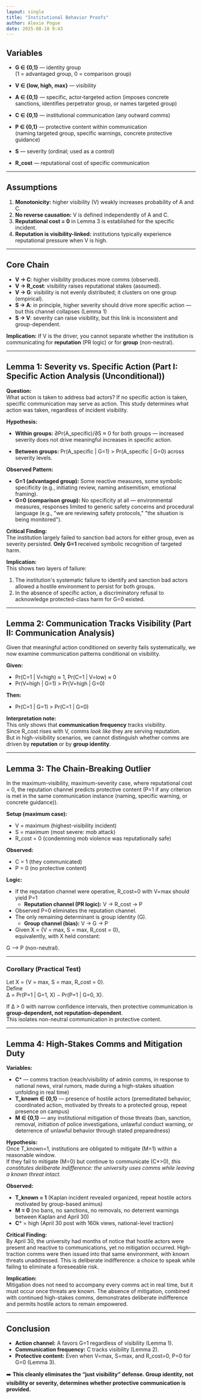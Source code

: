 ```yaml
---
layout: single
title: "Institutional Behavior Proofs"
author: Alexie Pogue
date: 2025-08-18 9:43
---
```



## Variables

- **G ∈ {0,1}** — identity group  
  (1 = advantaged group, 0 = comparison group)

- **V ∈ {low, high, max}** — visibility

- **A ∈ {0,1}** — specific, actor‑targeted action (imposes concrete sanctions, identifies perpetrator group, or names targeted group)

- **C ∈ {0,1}** — institutional communication (any outward comms)

- **P ∈ {0,1}** — protective content within communication  
  (naming targeted group, specific warnings, concrete protective guidance)

- **S** — severity (ordinal; used as a control)

- **R_cost** — reputational cost of specific communication

---

## Assumptions

1. **Monotonicity:** higher visibility (V) weakly increases probability of A and C.  
2. **No reverse causation:** V is defined independently of A and C.  
3. **Reputational cost = 0** in Lemma 3 is established for the specific incident.  
4. **Reputation is visibility-linked:** institutions typically experience reputational pressure when V is high.

---

## Core Chain

- **V → C**: higher visibility produces more comms (observed).  
- **V → R_cost**: visibility raises reputational stakes (assumed).  
- **V → G**: visibility is not evenly distributed; it clusters on one group (empirical).
- **S → A**: in principle, higher severity should drive more specific action — but this channel collapses (Lemma 1)   
- **S → V**: severity can raise visibility, but this link is inconsistent and group-dependent.  

**Implication:** If V is the driver, you cannot separate whether the institution is communicating for **reputation** (PR logic) or for **group** (non-neutral).  

---

## Lemma 1: Severity vs. Specific Action (Part I: Specific Action Analysis (Unconditional))

**Question:**  
What action is taken to address bad actors? If no specific action is taken, specific communication may serve as action. This study determines what action was taken, regardless of incident visibility. 

**Hypothesis:**  
- **Within groups:** ∂Pr(A_specific)/∂S ≈ 0 for both groups — increased severity does not drive meaningful increases in specific action.  

- **Between groups:** Pr(A_specific | G=1) > Pr(A_specific | G=0) across severity levels.

**Observed Pattern:**  
- **G=1 (advantaged group):** Some reactive measures, some symbolic specificity (e.g., initiating review, naming antisemitism, emotional framing).
- **G=0 (comparison group):** No specificity at all — environmental measures, responses limited to generic safety concerns and procedural language (e.g., "we are reviewing safety protocols," "the situation is being monitored").

**Critical Finding:**  
The institution largely failed to sanction bad actors for either group, even as severity persisted. **Only G=1** received symbolic recognition of targeted harm.

**Implication:**  
This shows two layers of failure:  
1. The institution's systematic failure to identify and sanction bad actors allowed a hostile environment to persist for both groups.  
2. In the absence of specific action, a discriminatory refusal to acknowledge protected-class harm for G=0 existed.

---

## Lemma 2: Communication Tracks Visibility (Part II: Communication Analysis)

Given that meaningful action conditioned on severity fails systematically, we now examine communication patterns conditional on visibility.

**Given:**  

- Pr(C=1 | V=high) ≈ 1, Pr(C=1 | V=low) ≈ 0  
- Pr(V=high | G=1) > Pr(V=high | G=0)

**Then:**  

- Pr(C=1 | G=1) > Pr(C=1 | G=0)

**Interpretation note:**  
This only shows that **communication frequency** tracks visibility.  
Since R_cost rises with V, comms *look like* they are serving reputation.  
But in high-visibility scenarios, we cannot distinguish whether comms are driven by **reputation** or by **group identity**.  

---

## Lemma 3: The Chain-Breaking Outlier

In the maximum-visibility, maximum-severity case, where reputational cost = 0, the reputation channel predicts protective content (P=1 if any criterion is met in the same communication instance (naming, specific warning, or concrete guidance)).  

**Setup (maximum case):**  
- V = maximum (highest-visibility incident)  
- S = maximum (most severe: mob attack)  
- R_cost = 0 (condemning mob violence was reputationally safe)

**Observed:**  
- C = 1 (they communicated)  
- P = 0 (no protective content)

**Logic:**  
- If the reputation channel were operative, R_cost=0 with V=max should yield P=1
  - **Reputation channel (PR logic):** V → R_cost → P 
- Observed P=0 eliminates the reputation channel.  
- The only remaining determinant is group identity (G).  
  -  **Group channel (bias):** V → G → P
- Given X = {V = max, S = max, R_cost = 0},  
  equivalently, with X held constant:

G ⟶ P   (non-neutral).

---

### Corollary (Practical Test)

Let X = {V = max, S = max, R_cost = 0}.  
Define  
Δ = Pr(P=1 | G=1, X) − Pr(P=1 | G=0, X).  

If Δ > 0 with narrow confidence intervals, then protective communication is **group-dependent, not reputation-dependent**.  
This isolates non-neutral communication in protective content.

---

## Lemma 4: High-Stakes Comms and Mitigation Duty

**Variables:**  
- **C*** — comms traction (reach/visibility of admin comms, in response to national news, viral rumors, made during a high-stakes situation unfolding in real time)  
- **T_known ∈ {0,1}** — presence of hostile actors (premeditated behavior, coordinated action, motivated by threats to a protected group, repeat presence on campus)  
- **M ∈ {0,1}** — any institutional mitigation of those threats (ban, sanction, removal, initiation of police investigations, unlawful conduct warning, or deterrence of unlawful behavior through stated preparedness)

**Hypothesis:**  
Once T_known=1, institutions are obligated to mitigate (M=1) within a reasonable window.  
If they fail to mitigate (M=0) but continue to communicate (C*>0), *this constitutes deliberate indifference: the university uses comms while leaving a known threat intact.*

**Observed:**  
- **T_known = 1** (Kaplan incident revealed organized, repeat hostile actors motivated by group-based animus)  
- **M = 0** (no bans, no sanctions, no removals, no deterrent warnings between Kaplan and April 30)  
- **C*** = high (April 30 post with 160k views, national-level traction)

**Critical Finding:**  
By April 30, the university had months of notice that hostile actors were present and reactive to communications, yet no mitigation occurred. High-traction comms were then issued into that same environment, with known threats unaddressed. This is deliberate indifference: a choice to speak while failing to eliminate a foreseeable risk.

**Implication:**  
Mitigation does not need to accompany every comms act in real time, but it must occur once threats are known. The absence of mitigation, combined with continued high-stakes comms, demonstrates deliberate indifference and permits hostile actors to remain empowered.

---

## Conclusion

- **Action channel:** A favors G=1 regardless of visibility (Lemma 1).  
- **Communication frequency:** C tracks visibility (Lemma 2).  
- **Protective content:** Even when V=max, S=max, and R_cost=0, P=0 for G=0 (Lemma 3).  

➡️ **This cleanly eliminates the “just visibility” defense. Group identity, not visibility or severity, determines whether protective communication is provided.**
